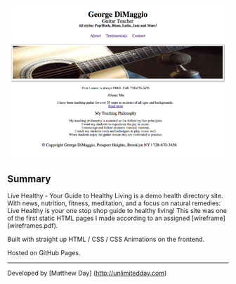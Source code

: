 
[![Screenshot](screenshot.png)](https://mday100.github.io/live-healthy/)

## Summary

Live Healthy - Your Guide to Healthy Living is a demo health directory site. With news, nutrition, fitness, meditation, and a focus on natural remedies: Live Healthy is your one stop shop guide to healthy living! This site was one of the first static HTML pages I made according to an assigned [wireframe] (wireframes.pdf).

Built with straight up HTML / CSS / CSS Animations on the frontend.

Hosted on GitHub Pages.


---
Developed by [Matthew Day] (http://unlimitedday.com)